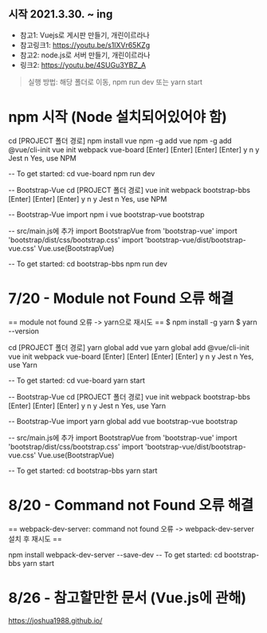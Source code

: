 ## 시작 2021.3.30. ~ ing
- 참고1: Vuejs로 게시판 만들기, 개린이르라나
- 참고링크1: https://youtu.be/s1lXVr65KZg
- 참고2: node.js로 서버 만들기, 개린이르라나
- 링크2: https://youtu.be/4SUGu3YBZ_A
> 실행 방법: 해당 폴더로 이동, npm run dev 또는 yarn start

# npm 시작 (Node 설치되어있어야 함)
cd [PROJECT 폴더 경로]
npm install vue
npm -g add vue
npm -g add @vue/cli-init
vue init webpack vue-board
[Enter]
[Enter]
[Enter]
[Enter]
y
n
y
Jest
n
Yes, use NPM

-- To get started:
cd vue-board
npm run dev

-- Bootstrap-Vue
cd [PROJECT 폴더 경로]
vue init webpack bootstrap-bbs
[Enter]
[Enter]
[Enter]
y
n
y
Jest
n
Yes, use NPM

-- Bootstrap-Vue import
npm i vue bootstrap-vue bootstrap

-- src/main.js에 추가
import BootstrapVue from 'bootstrap-vue'
import 'bootstrap/dist/css/bootstrap.css'
import 'bootstrap-vue/dist/bootstrap-vue.css'
Vue.use(BootstrapVue)

-- To get started:
cd bootstrap-bbs
npm run dev


# 7/20 - Module not Found 오류 해결
== module not found 오류 -> yarn으로 재시도 ==
$ npm install -g yarn
$ yarn --version

cd [PROJECT 폴더 경로]
yarn global add vue
yarn global add @vue/cli-init
vue init webpack vue-board
[Enter]
[Enter]
[Enter]
[Enter]
y
n
y
Jest
n
Yes, use Yarn

-- To get started:
cd vue-board
yarn start

-- Bootstrap-Vue
cd [PROJECT 폴더 경로]
vue init webpack bootstrap-bbs
[Enter]
[Enter]
[Enter]
y
n
y
Jest
n
Yes, use Yarn

-- Bootstrap-Vue import
yarn global add vue bootstrap-vue bootstrap

-- src/main.js에 추가
import BootstrapVue from 'bootstrap-vue'
import 'bootstrap/dist/css/bootstrap.css'
import 'bootstrap-vue/dist/bootstrap-vue.css'
Vue.use(BootstrapVue)

-- To get started:
cd bootstrap-bbs
yarn start


# 8/20 - Command not Found 오류 해결
== webpack-dev-server: command not found 오류 -> webpack-dev-server 설치 후 재시도 ==

npm install webpack-dev-server --save-dev
-- To get started:
cd bootstrap-bbs
yarn start

# 8/26 - 참고할만한 문서 (Vue.js에 관해)
https://joshua1988.github.io/
